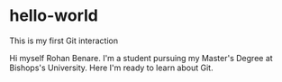 # hello-world
This is my first Git interaction

Hi myself Rohan Benare. I'm a student pursuing my Master's Degree at Bishops's University.
Here I'm ready to learn about Git.
